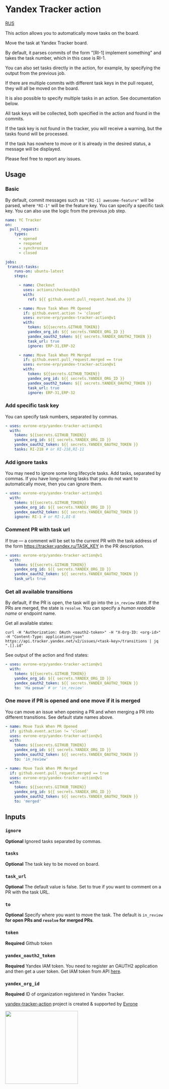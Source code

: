 # Yandex Tracker action

[RUS](https://github.com/evrone-erp/yandex-tracker-action/blob/master/README_RUS.md)

This action allows you to automatically move tasks on the board.

Move the task at Yandex Tracker board.

By default, it parses commits of the form "[RI-1] implement something" and takes the task number, which in this case is RI-1.

You can also set tasks directly in the action, for example, by specifying the output from the previous job.

If there are multiple commits with different task keys in the pull request, they will all be moved on the board.

It is also possible to specify multiple tasks in an action. See documentation below.

All task keys will be collected, both specified in the action and found in the commits.

If the task key is not found in the tracker, you will receive a warning, but the tasks found will be processed.

If the task has nowhere to move or it is already in the desired status, a message will be displayed.

Please feel free to report any issues.
## Usage

### Basic

By default, commit messages such as `"[RI-1] awesome-feature"` will be parsed, where `"RI-1"` will be the feature key. You can specify a specific task key. You can also use the logic from the previous job step.

```yaml
name: YC Tracker
on:
  pull_request:
    types:
      - opened
      - reopened
      - synchronize
      - closed

jobs:
 transit-tasks:
    runs-on: ubuntu-latest
    steps:

      - name: Checkout
        uses: actions/checkout@v3
        with:
          ref: ${{ github.event.pull_request.head.sha }}

      - name: Move Task When PR Opened
        if: github.event.action != 'closed'
        uses: evrone-erp/yandex-tracker-action@v1
        with:
          token: ${{secrets.GITHUB_TOKEN}}
          yandex_org_id: ${{ secrets.YANDEX_ORG_ID }}
          yandex_oauth2_token: ${{ secrets.YANDEX_OAUTH2_TOKEN }}
          task_url: true
          ignore: ERP-31,ERP-32

      - name: Move Task When PR Merged
        if: github.event.pull_request.merged == true
        uses: evrone-erp/yandex-tracker-action@v1
        with:
          token: ${{secrets.GITHUB_TOKEN}}
          yandex_org_id: ${{ secrets.YANDEX_ORG_ID }}
          yandex_oauth2_token: ${{ secrets.YANDEX_OAUTH2_TOKEN }}
          task_url: true
          ignore: ERP-31,ERP-32
```

 ### Add specific task key

You can specify task numbers, separated by commas.

````yaml
- uses: evrone-erp/yandex-tracker-action@v1
  with:
    token: ${{secrets.GITHUB_TOKEN}}
    yandex_org_id: ${{ secrets.YANDEX_ORG_ID }}
    yandex_oauth2_token: ${{ secrets.YANDEX_OAUTH2_TOKEN }}
    tasks: RI-218 # or RI-218,RI-11
````

### Add ignore tasks

You may need to ignore some long lifecycle tasks. Add tasks, separated by commas. If you have long-running tasks that you do not want to automatically move, then you can ignore them.

````yaml
- uses: evrone-erp/yandex-tracker-action@v1
  with:
    token: ${{secrets.GITHUB_TOKEN}}
    yandex_org_id: ${{ secrets.YANDEX_ORG_ID }}
    yandex_oauth2_token: ${{ secrets.YANDEX_OAUTH2_TOKEN }}
    ignore: RI-1 # or RI-1,DI-8
````

### Comment PR with task url

If true — a comment will be set to the current PR with the task address of the form <https://tracker.yandex.ru/TASK_KEY> in the PR description.

```yaml
- uses: evrone-erp/yandex-tracker-action@v1
  with:
    token: ${{secrets.GITHUB_TOKEN}}
    yandex_org_id: ${{ secrets.YANDEX_ORG_ID }}
    yandex_oauth2_token: ${{ secrets.YANDEX_OAUTH2_TOKEN }}
    task_url: true
```

### Get all available transitions

By default, if the PR is open, the task will go into the `in_review` state. If the PRs are merged, the state is `resolve`. You can specify a *human readable name* or endpoint name.


Get all available states:

```shell
curl -H "Authorization: OAuth <oauth2-token>" -H "X-Org-ID: <org-id>" -H "Content-Type: application/json" https://api.tracker.yandex.net/v2/issues/<task-key>/transitions | jq ".[].id"
```

See output of the action and find states:

```yaml
- uses: evrone-erp/yandex-tracker-action@v1
  with:
    token: ${{secrets.GITHUB_TOKEN}}
    yandex_org_id: ${{ secrets.YANDEX_ORG_ID }}
    yandex_oauth2_token: ${{ secrets.YANDEX_OAUTH2_TOKEN }}
    to: 'На ревью' # or 'in_review'
```

### One move if PR is opened and one move if it is merged

You can move an issue when opening a PR and when merging a PR into different transitions. See default state names above.

```yaml
- name: Move Task When PR Opened
  if: github.event.action != 'closed'
  uses: evrone-erp/yandex-tracker-action@v1
  with:
    token: ${{secrets.GITHUB_TOKEN}}
    yandex_org_id: ${{ secrets.YANDEX_ORG_ID }}
    yandex_oauth2_token: ${{ secrets.YANDEX_OAUTH2_TOKEN }}
    to: 'in_review'

- name: Move Task When PR Merged
  if: github.event.pull_request.merged == true
  uses: evrone-erp/yandex-tracker-action@v1
  with:
    token: ${{secrets.GITHUB_TOKEN}}
    yandex_org_id: ${{ secrets.YANDEX_ORG_ID }}
    yandex_oauth2_token: ${{ secrets.YANDEX_OAUTH2_TOKEN }}
    to: 'merged'
```
## Inputs

### `ignore`

**Optional** Ignored tasks separated by commas.

### `tasks`

**Optional** The task key to be moved on board.

### `task_url`

**Optional** The default value is false. Set to true if you want to comment on a PR with the task URL.

### `to`

**Optional** Specify where you want to move the task. The default is `in_review` **for open PRs and `resolve` for merged PRs**.

### `token`

**Required** Github token

### `yandex_oauth2_token`

**Required** Yandex IAM token. You need to register an OAUTH2 application and then get a user token. 
Get IAM token from API [here](https://cloud.yandex.ru/docs/iam/operations/iam-token/create).

### `yandex_org_id`

**Required** ID of organization registered in Yandex Tracker.


[yandex-tracker-action](https://evrone.com/yandex-tracker-action?utm_source=github&utm_medium=yandex-tracker-action) project is created & supported by [Evrone](https://evrone.com/?utm_source=github&utm_medium=yandex-tracker-action)


[<img src="https://evrone.com/logo/evrone-sponsored-logo.png" width=231>](https://evrone.com/?utm_source=evrone-django-template)
